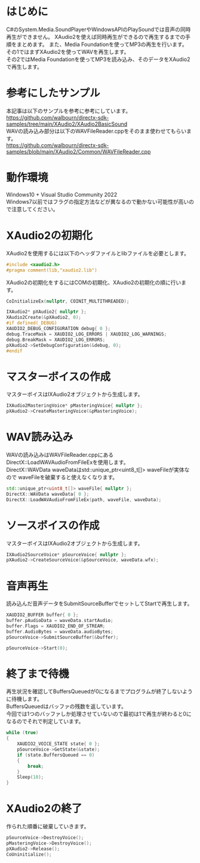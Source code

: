 <!-- XAudio2とMediaFoundationを使ったWAV/MP3再生その1 -->

# はじめに
C#のSystem.Media.SoundPlayerやWindowsAPIのPlaySoundでは音声の同時再生ができません。
XAudio2を使えば同時再生ができるので再生するまでの手順をまとめます。
また、Media Foundationを使ってMP3の再生を行います。  
その1ではまずXAudio2を使ってWAVを再生します。  
その2ではMedia Foundationを使ってMP3を読み込み、そのデータをXAudio2で再生します。

# 参考にしたサンプル
本記事は以下のサンプルを参考に参考にしています。  
https://github.com/walbourn/directx-sdk-samples/tree/main/XAudio2/XAudio2BasicSound  
WAVの読み込み部分は以下のWAVFileReader.cppをそのまま使わせてもらいます。  
https://github.com/walbourn/directx-sdk-samples/blob/main/XAudio2/Common/WAVFileReader.cpp

# 動作環境
Windows10 + Visual Studio Community 2022  
Windows7以前ではフラグの指定方法などが異なるので動かない可能性が高いので注意してください。

# XAudio2の初期化
XAudio2を使用するには以下のヘッダファイルとlibファイルを必要とします。
```cpp
#include <xaudio2.h>
#pragma comment(lib,"xaudio2.lib")
```

XAudio2の初期化をするにはCOMの初期化、XAudio2の初期化の順に行います。
```cpp
CoInitializeEx(nullptr, COINIT_MULTITHREADED);

IXAudio2* pXAudio2{ nullptr };
XAudio2Create(&pXAudio2, 0);
#if defined(_DEBUG)
XAUDIO2_DEBUG_CONFIGURATION debug{ 0 };
debug.TraceMask = XAUDIO2_LOG_ERRORS | XAUDIO2_LOG_WARNINGS;
debug.BreakMask = XAUDIO2_LOG_ERRORS;
pXAudio2->SetDebugConfiguration(&debug, 0);
#endif
```

# マスターボイスの作成
マスターボイスはIXAudio2オブジェクトから生成します。
```cpp
IXAudio2MasteringVoice* pMasteringVoice{ nullptr };
pXAudio2->CreateMasteringVoice(&pMasteringVoice);
```

# WAV読み込み
WAVの読み込みはWAVFileReader.cppにあるDirectX::LoadWAVAudioFromFileExを使用します。  
DirectX::WAVData waveDataはstd::unique_ptr<uint8_t[]> waveFileが実体なので
waveFileを破棄すると使えなくなります。
```cpp
std::unique_ptr<uint8_t[]> waveFile{ nullptr };
DirectX::WAVData waveData{ 0 };
DirectX::LoadWAVAudioFromFileEx(path, waveFile, waveData);
```

# ソースボイスの作成
マスターボイスはIXAudio2オブジェクトから生成します。
```cpp
IXAudio2SourceVoice* pSourceVoice{ nullptr };
pXAudio2->CreateSourceVoice(&pSourceVoice, waveData.wfx);
```

# 音声再生
読み込んだ音声データをSubmitSourceBufferでセットしてStartで再生します。
```cpp
XAUDIO2_BUFFER buffer{ 0 };
buffer.pAudioData = waveData.startAudio;
buffer.Flags = XAUDIO2_END_OF_STREAM;
buffer.AudioBytes = waveData.audioBytes;
pSourceVoice->SubmitSourceBuffer(&buffer);

pSourceVoice->Start(0);
```

# 終了まで待機
再生状況を確認してBuffersQueuedが0になるまでプログラムが終了しないように待機します。  
BuffersQueuedはバッファの残数を返しています。  
今回では1つのバッファしか処理させていないので最初は1で再生が終わると0になるのでそれで判定しています。
```cpp
while (true)
{
    XAUDIO2_VOICE_STATE state{ 0 };
    pSourceVoice->GetState(&state);
    if (state.BuffersQueued == 0)
    {
        break;
    }
    Sleep(10);
}
```

# XAudio2の終了
作られた順番に破棄していきます。
```cpp
pSourceVoice->DestroyVoice();
pMasteringVoice->DestroyVoice();
pXAudio2->Release();
CoUninitialize();
```
